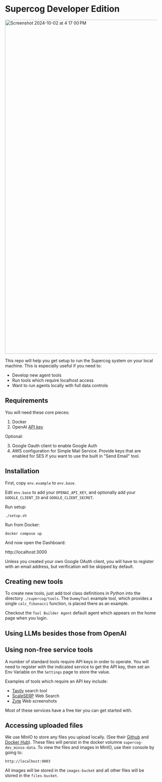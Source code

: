 # Supercog Developer Edition

<img width="1103" alt="Screenshot 2024-10-02 at 4 17 00 PM" src="https://github.com/user-attachments/assets/98377aea-f2a0-4a52-81fe-be3878c80562">


This repo will help you get setup to run the Supercog system on your local
machine. This is especially useful if you need to:

- Develop new agent tools
- Run tools which require localhost access
- Want to run agents locally with full data controls

## Requirements

You will need these core pieces:

1. Docker
2. OpenAI [API key](https://openai.com/index/openai-api/)

Optional:

3. Google Oauth client to enable Google Auth
4. AWS configuration for Simple Mail Service. Provide keys that are enabled for SES
if you want to use the built in "Send Email" tool.

## Installation

First, copy `env.example` to `env.base`.

Edit `env.base` to add your `OPENAI_API_KEY`, and optionally add your `GOOGLE_CLIENT_ID` and `GOOGLE_CLIENT_SECRET`.

Run setup:

    ./setup.sh

Run from Docker:

    docker compose up

And now open the Dashboard:

http://localhost:3000

Unless you created your own Google OAuth client, you will have to register with an
email address, but verification will be skipped by default.

## Creating new tools

To create new tools, just add tool class definitions in Python into
the directory `./supercog/tools`. The `DummyTool` example tool,
which provides a single `calc_fibonacci` function, is placed there
as an example.

Checkout the `Tool Builder Agent` default agent which appears on the home page
when you login.

## Using LLMs besides those from OpenAI

## Using non-free service tools

A number of standard tools require API keys in order to operate. You will need to
register with the indicated service to get the API key, then set an Env Variable
on the `Settings` page to store the value.

Examples of tools which require an API key include:

- [Tavily](https://tavily.com/#api) search tool
- [ScaleSERP](https://app.scaleserp.com/) Web Search
- [Zyte](https://docs.zyte.com/zyte-api/get-started.html) Web screenshots

Most of these services have a free tier you can get started with.

## Accessing uploaded files
We use MinIO to store any files you upload locally. (See their
[Github](https://github.com/minio/minio) and
[Docker Hub](https://hub.docker.com/r/minio/minio)).
These files will persist in the docker volumne `supercog-dev_minio-data`.
To view the files and images in MinIO, use their console by going to:

    http://localhost:9003

All images will be stored in the `images-bucket` and all other
files will be stored in the `files-bucket`.
